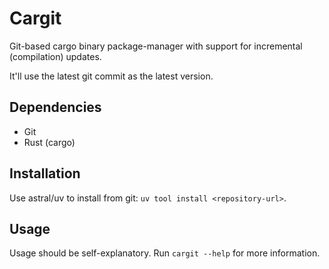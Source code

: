 # Cargit

Git-based cargo binary package-manager with support for incremental (compilation) updates.

It'll use the latest git commit as the latest version.

## Dependencies

- Git
- Rust (cargo)

## Installation

Use astral/uv to install from git: `uv tool install <repository-url>`.

## Usage

Usage should be self-explanatory. Run `cargit --help` for more information.
